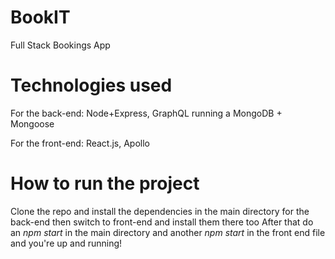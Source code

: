 # BookIT
Full Stack Bookings App

# Technologies used

For the back-end:
Node+Express, GraphQL running a MongoDB + Mongoose

For the front-end: 
React.js, Apollo

# How to run the project

Clone the repo and install the dependencies in the main directory for the back-end then switch to front-end and install them there too
After that do an *npm start* in the main directory and another *npm start* in the front end file and you're up and running!
